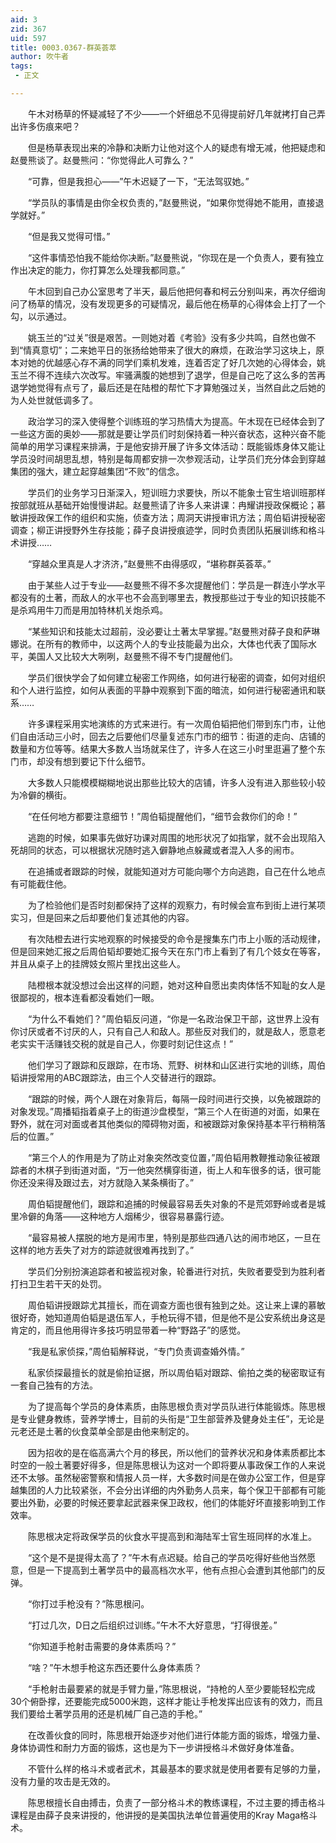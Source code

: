 ```yaml
---
aid: 3
zid: 367
uid: 597
title: 0003.0367-群英荟萃
author: 吹牛者
tags: 
 - 正文

---
```




　　午木对杨草的怀疑减轻了不少——一个奸细总不见得提前好几年就拷打自己弄出许多伤痕来吧？

　　但是杨草表现出来的冷静和决断力让他对这个人的疑虑有增无减，他把疑虑和赵曼熊谈了。赵曼熊问：“你觉得此人可靠么？”

　　“可靠，但是我担心——”午木迟疑了一下，“无法驾驭她。”

　　“学员队的事情是由你全权负责的，”赵曼熊说，“如果你觉得她不能用，直接退学就好。”

　　“但是我又觉得可惜。”

　　“这件事情恐怕我不能给你决断。”赵曼熊说，“你现在是一个负责人，要有独立作出决定的能力，你打算怎么处理我都同意。”

　　午木回到自己办公室思考了半天，最后他把何春和柯云分别叫来，再次仔细询问了杨草的情况，没有发现更多的可疑情况，最后他在杨草的心得体会上打了一个勾，以示通过。

　　姚玉兰的“过关”很是艰苦。一则她对着《考验》没有多少共鸣，自然也做不到“情真意切”；二来她平日的张扬给她带来了很大的麻烦，在政治学习这块上，原本对她的优越感心存不满的同学们乘机发难，连着否定了好几次她的心得体会，姚玉兰不得不连续六次改写。牢骚满腹的她想到了退学，但是自己吃了这么多的苦再退学她觉得有点亏了，最后还是在陆橙的帮忙下才算勉强过关，当然自此之后她的为人处世就低调多了。

　　政治学习的深入使得整个训练班的学习热情大为提高。午木现在已经体会到了一些这方面的奥妙——那就是要让学员们时刻保持着一种兴奋状态，这种兴奋不能简单的用学习课程来排满，于是他安排开展了许多文体活动：既能锻炼身体又能让学员没时间胡思乱想，特别是每周都安排一次参观活动，让学员们充分体会到穿越集团的强大，建立起穿越集团“不败”的信念。

　　学员们的业务学习日渐深入，短训班力求要快，所以不能象士官生培训班那样按部就班从基础开始慢慢讲起。赵曼熊请了许多人来讲课：冉耀讲授政保概论；慕敏讲授政保工作的组织和实施，侦查方法；周洞天讲授审讯方法；周伯韬讲授秘密调查；柳正讲授野外生存技能；薛子良讲授痕迹学，同时负责团队拓展训练和格斗术讲授……

　　“穿越众里真是人才济济，”赵曼熊不由得感叹，“堪称群英荟萃。”

　　由于某些人过于专业——赵曼熊不得不多次提醒他们：学员是一群连小学水平都没有的土著，而敌人的水平也不会高到哪里去，教授那些过于专业的知识技能不是杀鸡用牛刀而是用加特林机关炮杀鸡。

　　“某些知识和技能太过超前，没必要让土著太早掌握。”赵曼熊对薛子良和萨琳娜说。在所有的教师中，以这两个人的专业技能最为出众，大体也代表了国际水平，美国人又比较大大咧咧，赵曼熊不得不专门提醒他们。

　　学员们很快学会了如何建立秘密工作网络，如何进行秘密的调查，如何对组织和个人进行监控，如何从表面的平静中观察到下面的暗流，如何进行秘密通讯和联系……

　　许多课程采用实地演练的方式来进行。有一次周伯韬把他们带到东门市，让他们自由活动三小时，回去之后要他们尽量复述东门市的细节：街道的走向、店铺的数量和方位等等。结果大多数人当场就呆住了，许多人在这三小时里逛遍了整个东门市，却没有想到要记下什么细节。

　　大多数人只能模模糊糊地说出那些比较大的店铺，许多人没有进入那些较小较为冷僻的横街。

　　“在任何地方都要注意细节！”周伯韬提醒他们，“细节会救你们的命！”

　　逃跑的时候，如果事先做好功课对周围的地形状况了如指掌，就不会出现陷入死胡同的状态，可以根据状况随时逃入僻静地点躲藏或者混入人多的闹市。

　　在追捕或者跟踪的时候，就能知道对方可能向哪个方向逃跑，自己在什么地点有可能截住他。

　　为了检验他们是否时刻都保持了这样的观察力，有时候会宣布到街上进行某项实习，但是回来之后却要他们复述其他的内容。

　　有次陆橙去进行实地观察的时候接受的命令是搜集东门市上小贩的活动规律，但是回来她汇报之后周伯韬却要她汇报今天在东门市上看到了有几个妓女在等客，并且从桌子上的挂牌妓女照片里找出这些人。

　　陆橙根本就没想过会出这样的问题，她对这种自愿出卖肉体恬不知耻的女人是很鄙视的，根本连看都没看她们一眼。

　　“为什么不看她们？”周伯韬反问道，“你是一名政治保卫干部，这世界上没有你讨厌或者不讨厌的人，只有自己人和敌人。那些反对我们的，就是敌人，愿意老老实实干活赚钱交税的就是自己人，你要时刻记住这点！”

　　他们学习了跟踪和反跟踪，在市场、荒野、树林和山区进行实地的训练，周伯韬讲授常用的ABC跟踪法，由三个人交替进行的跟踪。

　　“跟踪的时候，两个人跟在对象背后，每隔一段时间进行交换，以免被跟踪的对象发现。”周播韬指着桌子上的街道沙盘模型，“第三个人在街道的对面，如果在野外，就在河对面或者其他类似的障碍物对面，和被跟踪对象保持基本平行稍稍落后的位置。”

　　“第三个人的作用是为了防止对象突然改变位置，”周伯韬用教鞭推动象征被跟踪者的木棋子到街道对面，“万一他突然横穿街道，街上人和车很多的话，很可能你还没来得及跟过去，对方就隐入某条横街了。”

　　周伯韬提醒他们，跟踪和追捕的时候最容易丢失对象的不是荒郊野岭或者是城里冷僻的角落——这种地方人烟稀少，很容易暴露行迹。

　　“最容易被人摆脱的地方是闹市里，特别是那些四通八达的闹市地区，一旦在这样的地方丢失了对方的踪迹就很难再找到了。”

　　学员们分别扮演追踪者和被监视对象，轮番进行对抗，失败者要受到为胜利者打扫卫生若干天的处罚。

　　周伯韬讲授跟踪尤其擅长，而在调查方面也很有独到之处。这让来上课的慕敏很好奇，她知道周伯韬是退伍军人，手枪玩得不错，但是他不是公安系统出身这是肯定的，而且他用得许多技巧明显带着一种“野路子”的感觉。

　　“我是私家侦探，”周伯韬解释说，“专门负责调查婚外情。”

　　私家侦探最擅长的就是偷拍证据，所以周伯韬对跟踪、偷拍之类的秘密取证有一套自己独有的方法。

　　为了提高每个学员的身体素质，由陈思根负责对学员队进行体能锻炼。陈思根是专业健身教练，营养学博士，目前的头衔是“卫生部营养及健身处主任”，无论是元老还是土著的伙食菜单全部是由他来制定的。

　　因为招收的是在临高满六个月的移民，所以他们的营养状况和身体素质都比本时空的一般土著要好得多，但是陈思根认为这对一个即将要从事政保工作的人来说还不太够。虽然秘密警察和情报人员一样，大多数时间是在做办公室工作，但是穿越集团的人力比较紧张，不会分出详细的内外勤务人员来，每个保卫干部都有可能要出外勤，必要的时候还要拿起武器来保卫政权，他们的体能好坏直接影响到工作效率。

　　陈思根决定将政保学员的伙食水平提高到和海陆军士官生班同样的水准上。

　　“这个是不是提得太高了？”午木有点迟疑。给自己的学员吃得好些他当然愿意，但是一下提高到土著学员中的最高档次水平，他有点担心会遭到其他部门的反弹。

　　“你打过手枪没有？”陈思根问。

　　“打过几次，D日之后组织过训练。”午木不大好意思，“打得很差。”

　　“你知道手枪射击需要的身体素质吗？”

　　“啥？”午木想手枪这东西还要什么身体素质？

　　“手枪射击最要紧的就是手臂力量，”陈思根说，“持枪的人至少要能轻松完成30个俯卧撑，还要能完成5000米跑，这样才能让手枪发挥出应该有的效力，而且我们要给土著学员用的还是机械厂自己造的手枪。”

　　在改善伙食的同时，陈思根开始逐步对他们进行体能方面的锻炼，增强力量、身体协调性和耐力方面的锻炼，这也是为下一步讲授格斗术做好身体准备。

　　不管什么样的格斗术或者武术，其最基本的要求就是使用者要有足够的力量，没有力量的攻击是无效的。

　　陈思根擅长自由搏击，负责了一部分格斗术的教练课程，不过主要的搏击格斗课程是由薛子良来讲授的，他讲授的是美国执法单位普遍使用的Kray Maga格斗术。



